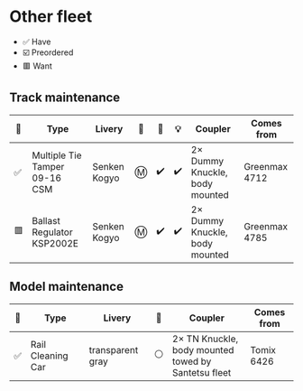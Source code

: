 # Other fleet

* ✅ Have
* ☑️ Preordered
* 🟥 Want

## Track maintenance

🧰 | Type | Livery | 🚃 | 🚨 | 💡 | Coupler | Comes from
--- | --- | --- | --- | --- | --- | --- | ---
✅ | Multiple Tie Tamper 09-16 CSM | Senken Kogyo | Ⓜ️ | ✔️ | ✔️ | 2× Dummy Knuckle, body mounted | Greenmax 4712
🟥 | Ballast Regulator KSP2002E | Senken Kogyo | Ⓜ️ | ✔️ | ✔️ | 2× Dummy Knuckle, body mounted | Greenmax 4785

## Model maintenance

🧰 | Type | Livery | 🚃 | Coupler | Comes from
--- | --- | --- | --- | --- | ---
✅ | Rail Cleaning Car | transparent gray | ⚪ | 2× TN Knuckle, body mounted<br>towed by Santetsu fleet | Tomix 6426
